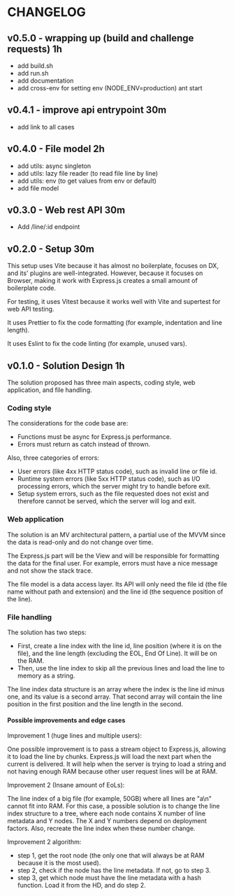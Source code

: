 # CHANGELOG

## v0.5.0 - wrapping up (build and challenge requests) 1h

- add build.sh
- add run.sh
- add documentation
- add cross-env for setting env (NODE_ENV=production) ant start

## v0.4.1 - improve api entrypoint 30m

- add link to all cases

## v0.4.0 - File model 2h

- add utils: async singleton
- add utils: lazy file reader (to read file line by line)
- add utils: env (to get values from env or default)
- add file model

## v0.3.0 - Web rest API 30m

- Add /line/:id endpoint

## v0.2.0 - Setup 30m

This setup uses Vite because it has almost no boilerplate, focuses on DX, and
its' plugins are well-integrated. However, because it focuses on Browser,
making it work with Express.js creates a small amount of boilerplate code.

For testing, it uses Vitest because it works well with Vite and supertest for
web API testing.

It uses Prettier to fix the code formatting (for example, indentation and line
length).

It uses Eslint to fix the code linting (for example, unused vars).

## v0.1.0 - Solution Design 1h

The solution proposed has three main aspects, coding style, web application,
and file handling.

### Coding style

The considerations for the code base are:

- Functions must be async for Express.js performance.
- Errors must return as catch instead of thrown.

Also, three categories of errors:

- User errors (like 4xx HTTP status code), such as invalid line or file id.
- Runtime system errors (like 5xx HTTP status code), such as I/O processing
  errors, which the server might try to handle before exit.
- Setup system errors, such as the file requested does not exist and therefore
  cannot be served, which the server will log and exit.

### Web application

The solution is an MV architectural pattern, a partial use of the MVVM since
the data is read-only and do not change over time.

The Express.js part will be the View and will be responsible for formatting the
data for the final user. For example, errors must have a nice message and not
show the stack trace.

The file model is a data access layer. Its API will only need the file id
(the file name without path and extension) and the line id (the sequence
position of the line).

### File handling

The solution has two steps:

- First, create a line index with the line id, line position (where it is on
  the file), and the line length (excluding the EOL, End Of Line). It will be on
  the RAM.
- Then, use the line index to skip all the previous lines and load the line to
  memory as a string.

The line index data structure is an array where the index is the line id minus
one, and its value is a second array. That second array will contain the line
position in the first position and the line length in the second.

#### Possible improvements and edge cases

Improvement 1 (huge lines and multiple users):

One possible improvement is to pass a stream object to Express.js, allowing it
to load the line by chunks. Express.js will load the next part when the current
is delivered. It will help when the server is trying to load a string and not
having enough RAM because other user request lines will be at RAM.

Improvement 2 (Insane amount of EoLs):

The line index of a big file (for example, 50GB) where all lines are "a\n"
cannot fit into RAM. For this case, a possible solution is to change the line
index structure to a tree, where each node contains X number of line metadata
and Y nodes. The X and Y numbers depend on deployment factors. Also, recreate
the line index when these number change.

Improvement 2 algorithm:

- step 1, get the root node (the only one that will always be at RAM because it
  is the most used).
- step 2, check if the node has the line metadata. If not, go to step 3.
- step 3, get which node must have the line metadata with a hash function. Load
  it from the HD, and do step 2.
